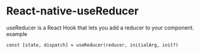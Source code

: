 # React-native-useReducer

useReducer is a React Hook that lets you add a reducer to your component.
example
```
const [state, dispatch] = useReducer(reducer, initialArg, init?)

```